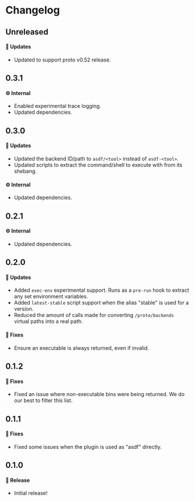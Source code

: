 # Changelog

## Unreleased

#### 🚀 Updates

- Updated to support proto v0.52 release.

## 0.3.1

#### ⚙️ Internal

- Enabled experimental trace logging.
- Updated dependencies.

## 0.3.0

#### 🚀 Updates

- Updated the backend ID/path to `asdf/<tool>` instead of `asdf-<tool>`.
- Updated scripts to extract the command/shell to execute with from its shebang.

#### ⚙️ Internal

- Updated dependencies.

## 0.2.1

#### ⚙️ Internal

- Updated dependencies.

## 0.2.0

#### 🚀 Updates

- Added `exec-env` experimental support. Runs as a `pre-run` hook to extract any set environment variables.
- Added `latest-stable` script support when the alias "stable" is used for a version.
- Reduced the amount of calls made for converting `/proto/backends` virtual paths into a real path.

#### 🐞 Fixes

- Ensure an executable is always returned, even if invalid.

## 0.1.2

#### 🐞 Fixes

- Fixed an issue where non-executable bins were being returned. We do our best to filter this list.

## 0.1.1

#### 🐞 Fixes

- Fixed some issues when the plugin is used as "asdf" directly.

## 0.1.0

#### 🎉 Release

- Initial release!
